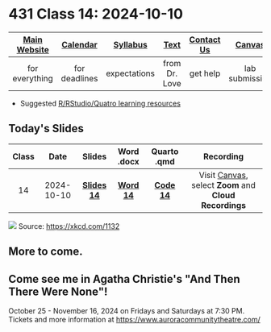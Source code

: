 # 431 Class 14: 2024-10-10

[Main Website](https://thomaselove.github.io/431-2024/) | [Calendar](https://thomaselove.github.io/431-2024/calendar.html) | [Syllabus](https://thomaselove.github.io/431-syllabus-2024/) | [Text](https://thomaselove.github.io/431-book/) | [Contact Us](https://thomaselove.github.io/431-2024/contact.html) | [Canvas](https://canvas.case.edu) | [Data and Code](https://github.com/THOMASELOVE/431-data)
:-----------: | :--------------: | :----------: | :---------: | :-------------: | :-----------: | :------------:
for everything | for deadlines | expectations | from Dr. Love | get help | lab submission | for downloads

- Suggested [R/RStudio/Quatro learning resources](https://thomaselove.github.io/431-2024/resources.html)

## Today's Slides

Class | Date | Slides | Word .docx | Quarto .qmd | Recording
:---: | :--------: | :------: | :------: | :------: | :-------------:
14 | 2024-10-10 | **[Slides 14](https://thomaselove.github.io/431-slides-2024/class14.html)** | **[Word 14](https://thomaselove.github.io/431-slides-2024/class14w.docx)** | **[Code 14](https://github.com/THOMASELOVE/431-slides-2024/blob/main/class14.qmd)** | Visit [Canvas](https://canvas.case.edu/), select **Zoom** and **Cloud Recordings**

![](https://imgs.xkcd.com/comics/frequentists_vs_bayesians.png) Source: <https://xkcd.com/1132>

## More to come.


## Come see me in Agatha Christie's "And Then There Were None"!

October 25 - November 16, 2024 on Fridays and Saturdays at 7:30 PM. Tickets and more information at <https://www.auroracommunitytheatre.com/> 

